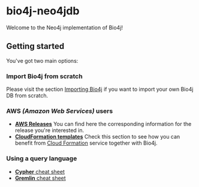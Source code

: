 # bio4j-neo4jdb

Welcome to the Neo4j implementation of Bio4j!

## Getting started

You've got two main options:

### Import Bio4j from scratch
Please visit the section [Importing Bio4j](/docs/importing_bio4j_neo4j.markdown) if you want to import your own Bio4j DB from scratch.

### AWS _(Amazon Web Services)_ users 

* [**AWS Releases**](/docs/aws_releases.markdown) You can find here the corresponding information for the release you're interested in.
* [**CloudFormation templates**](/docs/cloudformation_neo4j.markdown) Check this section to see how you can benefit from [Cloud Formation](http://aws.amazon.com/cloudformation/) service together with Bio4j.


### Using a query language

* [**Cypher** cheat sheet](docs/cypher_cheat_sheet.markdown)
* [**Gremlin** cheat sheet](docs/gremlin_cheat_sheet.markdown)
 


